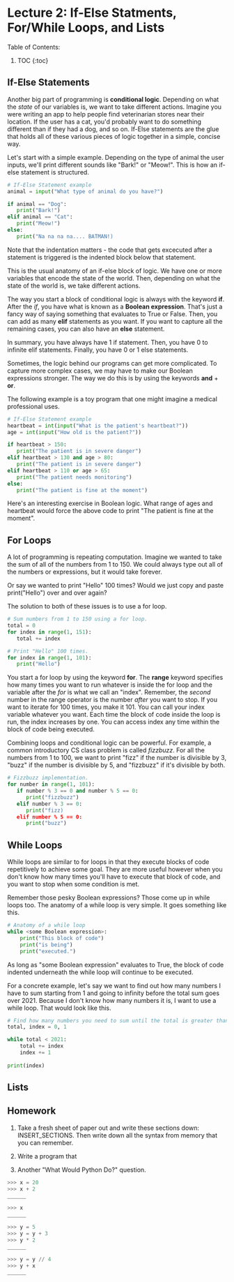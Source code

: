 # Lecture 2: If-Else Statments, For/While Loops, and Lists

Table of Contents:

1. TOC
{:toc}

## If-Else Statements

Another big part of programming is **conditional logic**. Depending on what the *state* of our variables is, we want to take different actions. Imagine you were writing an app to help people find veterinarian stores near their location. If the user has a cat, you'd probably want to do something different than if they had a dog, and so on. If-Else statements are the glue that holds all of these various pieces of logic together in a simple, concise way.

Let's start with a simple example. Depending on the type of animal the user inputs, we'll print different sounds like "Bark!" or "Meow!". This is how an if-else statement is structured.

```python
# If-Else Statement example
animal = input("What type of animal do you have?")

if animal == "Dog":
   print("Bark!")
elif animal == "Cat":
   print("Meow!")
else:
   print("Na na na na.... BATMAN!)
```
Note that the indentation matters - the code that gets excecuted after a statement is triggered is the indented block below that statement.

This is the usual anatomy of an if-else block of logic. We have one or more variables that encode the state of the world. Then, depending on what the state of the world is, we take different actions. 

The way you start a block of conditional logic is always with the keyword **if**. After the *if*, you have what is known as a **Boolean expression**. That's just a fancy way of saying something that evaluates to True or False. Then, you can add as many **elif** statements as you want. If you want to capture all the remaining cases, you can also have an **else** statement. 

In summary, you have always have 1 if statement. Then, you have 0 to infinite elif statements. Finally, you have 0 or 1 else statements. 

Sometimes, the logic behind our programs can get more complicated. To capture more complex cases, we may have to make our Boolean expressions stronger. The way we do this is by using the keywords **and** + **or**. 

The following example is a toy program that one might imagine a medical professional uses. 

```python
# If-Else Statement example
heartbeat = int(input("What is the patient's heartbeat?"))
age = int(input("How old is the patient?"))

if heartbeat > 150:
   print("The patient is in severe danger")
elif heartbeat > 130 and age > 80:
   print("The patient is in severe danger")
elif heartbeat > 110 or age > 65:
   print("The patient needs monitoring")
else:
   print("The patient is fine at the moment")
```

Here's an interesting exercise in Boolean logic. What range of ages and heartbeat would force the above code to print "The patient is fine at the moment". 

## For Loops

A lot of programming is repeating computation. Imagine we wanted to take the sum of all of the numbers from 1 to 150. We could always type out all of the numbers or expressions, but it would take forever.

Or say we wanted to print "Hello" 100 times? Would we just copy and paste print("Hello") over and over again?

The solution to both of these issues is to use a for loop. 

```python
# Sum numbers from 1 to 150 using a for loop.
total = 0
for index in range(1, 151):
   total += index

# Print "Hello" 100 times.
for index in range(1, 101):
   print("Hello")
```

You start a for loop by using the keyword **for**. The **range** keyword specifies how many times you want to run whatever is inside the for loop and the variable after the *for* is what we call an "index". Remember, the *second* number in the range operator is the number *after* you want to stop. If you want to iterate for 100 times, you make it 101. You can call your index variable whatever you want. Each time the block of code inside the loop is run, the index increases by one. You can access index any time within the block of code being executed.

Combining loops and conditional logic can be powerful. For example, a common introductory CS class problem is called *fizzbuzz*. For all the numbers from 1 to 100, we want to print "fizz" if the number is divisible by 3, "buzz" if the number is divisible by 5, and "fizzbuzz" if it's divisible by both. 

```python
# Fizzbuzz implementation. 
for number in range(1, 101):
   if number % 3 == 0 and number % 5 == 0:
      print("fizzbuzz")
   elif number % 3 == 0:
      print("fizz)
   elif number % 5 == 0:
      print("buzz")
```

## While Loops
While loops are similar to for loops in that they execute blocks of code repetitively to achieve some goal. They are more useful however when you don't know how many times you'll have to execute that block of code, and you want to stop when some condition is met.

Remember those pesky Boolean expressions? Those come up in while loops too. The anatomy of a while loop is very simple. It goes something like this.

```python
# Anatomy of a while loop
while <some Boolean expression>:
    print("This block of code")
    print("is being")
    print("executed.")
```

As long as "some Boolean expression" evaluates to True, the block of code indented underneath the while loop will continue to be executed.

For a concrete example, let's say we want to find out how many numbers I have to sum starting from 1 and going to infinity before the total sum goes over 2021. Because I don't know how many numbers it is, I want to use a while loop. That would look like this.

```python
# Find how many numbers you need to sum until the total is greater than 2021
total, index = 0, 1

while total < 2021:
    total += index
    index += 1
    
print(index)
```

## Lists

## Homework 

1. Take a fresh sheet of paper out and write these sections down: INSERT_SECTIONS. Then write down all the syntax from memory that you can remember. 

2. Write a program that 

3. Another "What Would Python Do?" question.

```python
>>> x = 20
>>> x + 2
______

>>> x
______

>>> y = 5
>>> y = y + 3
>>> y * 2
______

>>> y = y // 4
>>> y + x
______
```
